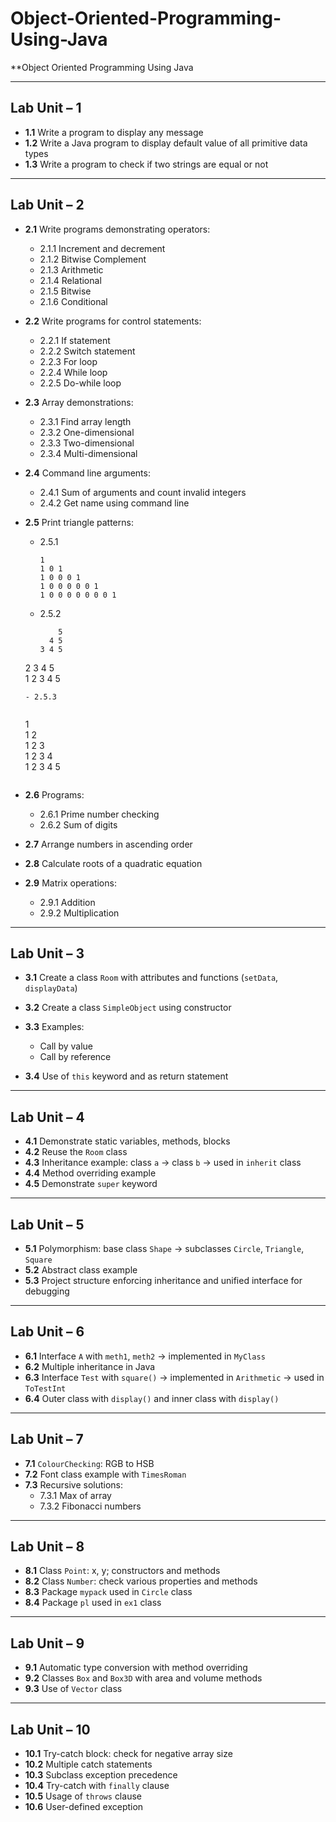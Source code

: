 # Object-Oriented-Programming-Using-Java
**Object Oriented Programming Using Java

---

## Lab Unit – 1
- **1.1** Write a program to display any message  
- **1.2** Write a Java program to display default value of all primitive data types  
- **1.3** Write a program to check if two strings are equal or not  

---

## Lab Unit – 2
- **2.1** Write programs demonstrating operators:  
  - 2.1.1 Increment and decrement  
  - 2.1.2 Bitwise Complement  
  - 2.1.3 Arithmetic  
  - 2.1.4 Relational  
  - 2.1.5 Bitwise  
  - 2.1.6 Conditional  

- **2.2** Write programs for control statements:  
  - 2.2.1 If statement  
  - 2.2.2 Switch statement  
  - 2.2.3 For loop  
  - 2.2.4 While loop  
  - 2.2.5 Do-while loop  

- **2.3** Array demonstrations:  
  - 2.3.1 Find array length  
  - 2.3.2 One-dimensional  
  - 2.3.3 Two-dimensional  
  - 2.3.4 Multi-dimensional  

- **2.4** Command line arguments:  
  - 2.4.1 Sum of arguments and count invalid integers  
  - 2.4.2 Get name using command line  

- **2.5** Print triangle patterns:  
  - 2.5.1  
    ```
    1  
    1 0 1  
    1 0 0 0 1  
    1 0 0 0 0 0 1  
    1 0 0 0 0 0 0 0 1  
    ```
  - 2.5.2  
    ```
        5  
      4 5  
    3 4 5  
  2 3 4 5  
1 2 3 4 5
    ```
  - 2.5.3
     
    ```
    1  
    1 2  
    1 2 3  
    1 2 3 4  
    1 2 3 4 5
    ```

- **2.6** Programs:
  - 2.6.1 Prime number checking  
  - 2.6.2 Sum of digits  

- **2.7** Arrange numbers in ascending order  
- **2.8** Calculate roots of a quadratic equation  
- **2.9** Matrix operations:  
  - 2.9.1 Addition  
  - 2.9.2 Multiplication  

---

## Lab Unit – 3
- **3.1** Create a class `Room` with attributes and functions (`setData`, `displayData`)  
- **3.2** Create a class `SimpleObject` using constructor  
- **3.3** Examples:
  - Call by value  
  - Call by reference  

- **3.4** Use of `this` keyword and as return statement  

---

## Lab Unit – 4
- **4.1** Demonstrate static variables, methods, blocks  
- **4.2** Reuse the `Room` class  
- **4.3** Inheritance example: class `a` → class `b` → used in `inherit` class  
- **4.4** Method overriding example  
- **4.5** Demonstrate `super` keyword  

---

## Lab Unit – 5
- **5.1** Polymorphism: base class `Shape` → subclasses `Circle`, `Triangle`, `Square`  
- **5.2** Abstract class example  
- **5.3** Project structure enforcing inheritance and unified interface for debugging  

---

## Lab Unit – 6
- **6.1** Interface `A` with `meth1`, `meth2` → implemented in `MyClass`  
- **6.2** Multiple inheritance in Java  
- **6.3** Interface `Test` with `square()` → implemented in `Arithmetic` → used in `ToTestInt`  
- **6.4** Outer class with `display()` and inner class with `display()`  

---

## Lab Unit – 7
- **7.1** `ColourChecking`: RGB to HSB  
- **7.2** Font class example with `TimesRoman`  
- **7.3** Recursive solutions:
  - 7.3.1 Max of array  
  - 7.3.2 Fibonacci numbers  

---

## Lab Unit – 8
- **8.1** Class `Point`: x, y; constructors and methods  
- **8.2** Class `Number`: check various properties and methods  
- **8.3** Package `mypack` used in `Circle` class  
- **8.4** Package `pl` used in `ex1` class  

---

## Lab Unit – 9
- **9.1** Automatic type conversion with method overriding  
- **9.2** Classes `Box` and `Box3D` with area and volume methods  
- **9.3** Use of `Vector` class  

---

## Lab Unit – 10
- **10.1** Try-catch block: check for negative array size  
- **10.2** Multiple catch statements  
- **10.3** Subclass exception precedence  
- **10.4** Try-catch with `finally` clause  
- **10.5** Usage of `throws` clause  
- **10.6** User-defined exception  
